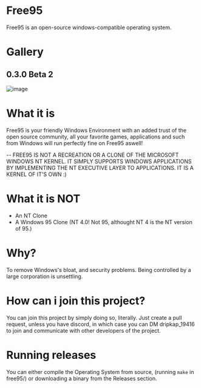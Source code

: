 # Free95
Free95 is an open-source windows-compatible operating system.

# Gallery
## 0.3.0 Beta 2
![image](https://github.com/user-attachments/assets/ca2b0490-efe6-49fa-bc39-7673d6d63337)


# What it is
Free95 is your friendly Windows Environment with an added trust of the open source community, all your favorite games, applications and such from Windows will run perfectly fine on Free95 aswell!

-- FREE95 IS NOT A RECREATION OR A CLONE OF THE MICROSOFT WINDOWS NT KERNEL. IT SIMPLY SUPPORTS WINDOWS APPLICATIONS BY IMPLEMENTING THE NT EXECUTIVE LAYER TO APPLICATIONS. IT IS A KERNEL OF IT'S OWN :)

# What it is NOT
- An NT Clone
- A Windows 95 Clone (NT 4.0! Not 95, althought NT 4 is the NT version of 95.)

# Why?
To remove Windows's bloat, and security problems. Being controlled by a large corporation is unsettling.

# How can i join this project?
You can join this project by simply doing so, literally. Just create a pull request, unless you have discord, in which case you can DM dripkap_19416 to join and communicate with other developers of the project.

# Running releases
You can either compile the Operating System from source, (running ``` make ``` in free95/) or downloading a binary from the Releases section.
